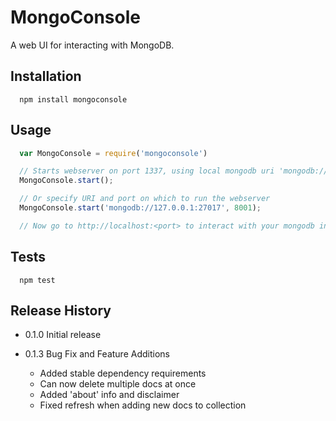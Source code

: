 MongoConsole
============

A web UI for interacting with MongoDB. 

## Installation

```shell
  npm install mongoconsole
```

## Usage

```js
  var MongoConsole = require('mongoconsole')

  // Starts webserver on port 1337, using local mongodb uri 'mongodb://127.0.0.1:27017'
  MongoConsole.start();

  // Or specify URI and port on which to run the webserver
  MongoConsole.start('mongodb://127.0.0.1:27017', 8001);

  // Now go to http://localhost:<port> to interact with your mongodb instances
```

## Tests
```shell
  npm test
```

## Release History

* 0.1.0 Initial release

* 0.1.3 Bug Fix and Feature Additions
	* Added stable dependency requirements
	* Can now delete multiple docs at once
	* Added 'about' info and disclaimer
	* Fixed refresh when adding new docs to collection